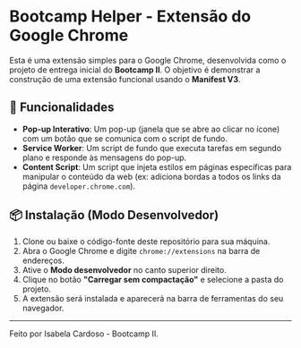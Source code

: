 # Bootcamp Helper - Extensão do Google Chrome

Esta é uma extensão simples para o Google Chrome, desenvolvida como o projeto de entrega inicial do **Bootcamp II**. O objetivo é demonstrar a construção de uma extensão funcional usando o **Manifest V3**.

## 🚀 Funcionalidades

- **Pop-up Interativo**: Um pop-up (janela que se abre ao clicar no ícone) com um botão que se comunica com o script de fundo.
- **Service Worker**: Um script de fundo que executa tarefas em segundo plano e responde às mensagens do pop-up.
- **Content Script**: Um script que injeta estilos em páginas específicas para manipular o conteúdo da web (ex: adiciona bordas a todos os links da página `developer.chrome.com`).

## 📦 Instalação (Modo Desenvolvedor)

1.  Clone ou baixe o código-fonte deste repositório para sua máquina.
2.  Abra o Google Chrome e digite `chrome://extensions` na barra de endereços.
3.  Ative o **Modo desenvolvedor** no canto superior direito.
4.  Clique no botão **"Carregar sem compactação"** e selecione a pasta do projeto.
5.  A extensão será instalada e aparecerá na barra de ferramentas do seu navegador.

---

Feito por Isabela Cardoso - Bootcamp II.

